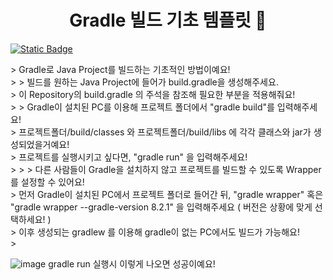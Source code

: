 <h1 align="center">Gradle 빌드 기초 템플릿 👋</h1>
<p>
  <a href="" target="_blank">
    <img alt="Static Badge" src="https://img.shields.io/badge/License-ASLv2-yellow" />
  </a>
</p>
> Gradle로 Java Project를 빌드하는 기초적인 방법이예요! <br>
>
> 빌드를 원하는 Java Project에 들어가 build.gradle을 생성해주세요. <br>
> 이 Repository의 build.gradle 의 주석을 참조해 필요한 부분을 적용해줘요! <br>
>
> Gradle이 설치된 PC를 이용해 프로젝트 폴더에서 "gradle build"를 입력해주세요! <br>
> 프로젝트폴더/build/classes 와 프로젝트폴더/build/libs 에 각각 클래스와 jar가 생성되었을거예요! <br>
> 프로젝트를 실행시키고 싶다면, "gradle run" 을 입력해주세요! <br>
>
> 
> 다른 사람들이 Gradle을 설치하지 않고 프로젝트를 빌드할 수 있도록 Wrapper를 설정할 수 있어요! <br>
> 먼저 Gradle이 설치된 PC에서 프로젝트 폴더로 들어간 뒤, "gradle wrapper" 혹은 "gradle wrapper --gradle-version 8.2.1" 을 입력해주세요 ( 버전은 상황에 맞게 선택하세요! ) <br>
> 이후 생성되는 gradlew 를 이용해 gradle이 없는 PC에서도 빌드가 가능해요! <br>
> 

<br>


![image](https://github.com/binary-river/usegradle/assets/66468384/8dd95cba-4ba1-404e-8ee4-a5118787cf57)
gradle run 실행시 이렇게 나오면 성공이예요!
